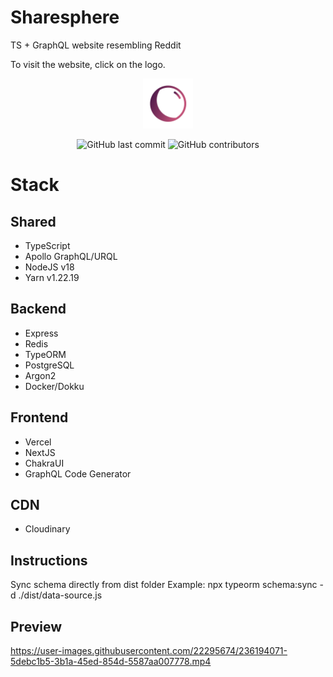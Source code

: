 # Sharesphere
TS + GraphQL website resembling Reddit 

To visit the website, click on the logo.

<a href="http://marcadrian.dev">
  <p align="center">
    <img height=80 src="https://raw.githubusercontent.com/marcadrian-it/sharesphere/main/client/sharesphere.png"/>
  </p>
</a>


<p align="center">
  <img alt="GitHub last commit" src="https://img.shields.io/github/last-commit/marcadrian-it/sharesphere?style=flat-square">
  <img alt="GitHub contributors" src="https://img.shields.io/github/contributors/marcadrian-it/sharesphere?style=flat-square">
</p>

# Stack

## Shared

- TypeScript
- Apollo GraphQL/URQL
- NodeJS v18
- Yarn v1.22.19

## Backend

- Express
- Redis
- TypeORM
- PostgreSQL
- Argon2
- Docker/Dokku

## Frontend
- Vercel
- NextJS
- ChakraUI
- GraphQL Code Generator

## CDN
- Cloudinary

## Instructions
Sync schema directly from dist folder
Example: npx typeorm schema:sync -d ./dist/data-source.js

## Preview
https://user-images.githubusercontent.com/22295674/236194071-5debc1b5-3b1a-45ed-854d-5587aa007778.mp4


